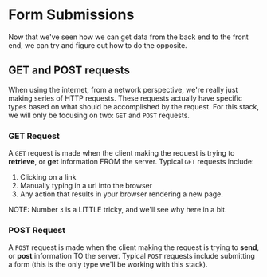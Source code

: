 # Form Submissions

Now that we've seen how we can get data from the back end to the front end, we can try and figure out how to do the opposite.


## GET and POST requests

When using the internet, from a network perspective, we're really just making series of HTTP requests.
These requests actually have specific types based on what should be accomplished by the request.
For this stack, we will only be focusing on two: `GET` and `POST` requests.

### GET Request

A `GET` request is made when the client making the request is trying to **retrieve**, or **get** information FROM the server.
Typical `GET` requests include:
1. Clicking on a link
2. Manually typing in a url into the browser
3. Any action that results in your browser rendering a new page.

NOTE: Number `3` is a LITTLE tricky, and we'll see why here in a bit.

### POST Request
A `POST` request is made when the client making the request is trying to **send**, or **post** information TO the server.
Typical `POST` requests include submitting a form (this is the only type we'll be working with this stack).


